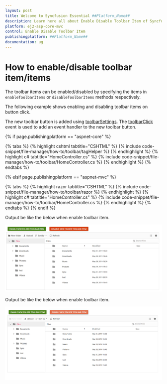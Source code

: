 ```yaml
---
layout: post
title: Welcome to Syncfusion Essential ##Platform_Name##
description: Learn here all about Enable Disable Toolbar Item of Syncfusion Essential ##Platform_Name## widgets based on HTML5 and jQuery.
platform: ej2-asp-core-mvc
control: Enable Disable Toolbar Item
publishingplatform: ##Platform_Name##
documentation: ug
---
```


# How to enable/disable toolbar item/items

The toolbar items can be enabled/disabled by specifying the items in `enableToolbarItems` or `disableToolbarItems` methods respectively.

The following example shows enabling and disabling toolbar items on button click.

The new toolbar button is added using [toolbarSettings](https://help.syncfusion.com/cr/aspnetcore-js2/Syncfusion.EJ2~Syncfusion.EJ2.FileManager.FileManager~ToolbarSettings.html). The [toolbarClick](https://help.syncfusion.com/cr/aspnetcore-js2/Syncfusion.EJ2~Syncfusion.EJ2.FileManager.FileManager~ToolbarClick.html) event is used to add an event handler to the new toolbar button.

{% if page.publishingplatform == "aspnet-core" %}

{% tabs %}
{% highlight cshtml tabtitle="CSHTML" %}
{% include code-snippet/file-manager/how-to/toolbar/tagHelper %}
{% endhighlight %}
{% highlight c# tabtitle="HomeController.cs" %}
{% include code-snippet/file-manager/how-to/toolbar/HomeController.cs %}
{% endhighlight %}
{% endtabs %}

{% elsif page.publishingplatform == "aspnet-mvc" %}

{% tabs %}
{% highlight razor tabtitle="CSHTML" %}
{% include code-snippet/file-manager/how-to/toolbar/razor %}
{% endhighlight %}
{% highlight c# tabtitle="HomeController.cs" %}
{% include code-snippet/file-manager/how-to/toolbar/HomeController.cs %}
{% endhighlight %}
{% endtabs %}
{% endif %}



Output be like the below when enable toolbar item.

![FileManager enable toolbar items ](../images/enable_toolbar_items.PNG)

Output be like the below when enable toolbar item.

![FileManager disable toolbar items ](../images/disable_toolbar_items.PNG)